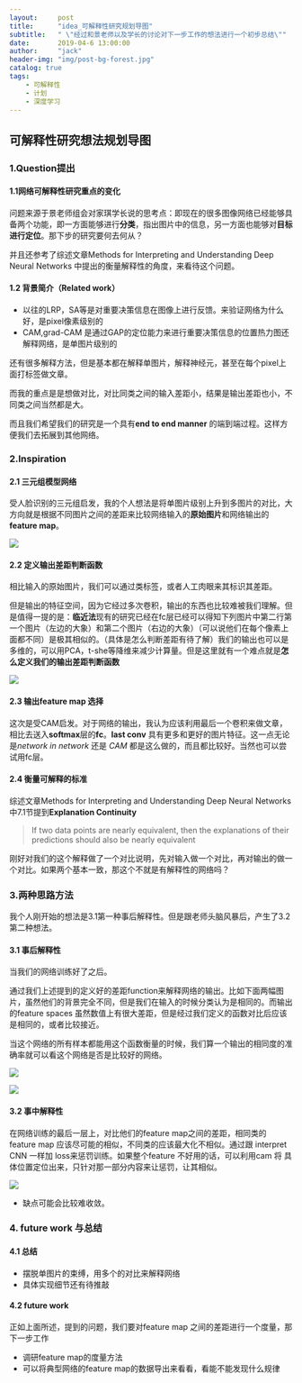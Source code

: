 ```yaml
---
layout:     post
title:      "idea_可解释性研究规划导图"
subtitle:   " \"经过和景老师以及学长的讨论对下一步工作的想法进行一个初步总结\""
date:       2019-04-6 13:00:00
author:     "jack"
header-img: "img/post-bg-forest.jpg"
catalog: true
tags:
    - 可解释性
    - 计划
    - 深度学习
---
```


## 可解释性研究想法规划导图

### 1.Question提出

#### 1.1网络可解释性研究重点的变化

问题来源于景老师组会对家琪学长说的思考点：即现在的很多图像网络已经能够具备两个功能，即一方面能够进行**分类**，指出图片中的信息，另一方面也能够对**目标进行定位**。那下步的研究要何去何从？

并且还参考了综述文章Methods for Interpreting and Understanding Deep Neural Networks 中提出的衡量解释性的角度，来看待这个问题。

#### 1.2 背景简介（Related work）

- 以往的LRP，SA等是对重要决策信息在图像上进行反馈。来验证网络为什么好，是pixel像素级别的
- CAM,grad-CAM 是通过GAP的定位能力来进行重要决策信息的位置热力图还解释网络，是单图片级别的

还有很多解释方法，但是基本都在解释单图片，解释神经元，甚至在每个pixel上面打标签做文章。

而我的重点是是想做对比，对比同类之间的输入差距小，结果是输出差距也小，不同类之间当然都是大。

而且我们希望我们的研究是一个具有**end to end manner** 的端到端过程。这样方便我们去拓展到其他网络。

### 2.Inspiration

#### 2.1 三元组模型网络

受人脸识别的三元组启发，我的个人想法是将单图片级别上升到多图片的对比，大方向就是根据不同图片之间的差距来比较网络输入的**原始图片**和网络输出的**feature map**。

![](http://jackyanghc-picture.oss-cn-beijing.aliyuncs.com/007bgNxTly1g1onvyxxnkj31b60j44bi.jpg%29)

#### 2.2 定义输出差距判断函数

相比输入的原始图片，我们可以通过类标签，或者人工肉眼来其标识其差距。

但是输出的特征空间，因为它经过多次卷积，输出的东西也比较难被我们理解。但是值得一提的是：**临近法**现有的研究已经在fc层已经可以得知下列图片中第二行第一个图片（左边的大象）和第二个图片（右边的大象）（可以说他们在每个像素上面都不同）是极其相似的。（具体是怎么判断差距有待了解）我们的输出也可以是多维的，可以用PCA，t-she等降维来减少计算量。但是这里就有一个难点就是**怎么定义我们的输出差距判断函数**

![](http://jackyanghc-picture.oss-cn-beijing.aliyuncs.com/007bgNxTly1g1qltnlhlcj30md0dfgym.jpg%29)



#### 2.3 输出feature map 选择

这次是受CAM启发。对于网络的输出，我认为应该利用最后一个卷积来做文章，相比去送入**softmax**层的**fc**。**last conv** 具有更多和更好的图片特征。这一点无论是*network in network* 还是 *CAM* 都是这么做的，而且都比较好。当然也可以尝试用fc层。

#### 2.4 衡量可解释的标准

综述文章Methods for Interpreting and Understanding Deep Neural Networks中7.1节提到**Explanation Continuity** 

> If two data points are nearly equivalent, then the explanations of their predictions should also be nearly equivalent

刚好对我们的这个解释做了一个对比说明，先对输入做一个对比，再对输出的做一个对比。如果两个基本一致，那这个不就是有解释性的网络吗？

### 3.两种思路方法

我个人刚开始的想法是3.1第一种事后解释性。但是跟老师头脑风暴后，产生了3.2第二种想法。

#### 3.1 事后解释性

当我们的网络训练好了之后。

通过我们上述提到的定义好的差距function来解释网络的输出。比如下面两幅图片，虽然他们的背景完全不同，但是我们在输入的时候分类认为是相同的。而输出的feature spaces 虽然数值上有很大差距，但是经过我们定义的函数对比后应该是相同的，或者比较接近。

当这个网络的所有样本都能用这个函数衡量的时候，我们算一个输出的相同度的准确率就可以看这个网络是否是比较好的网络。

![](http://jackyanghc-picture.oss-cn-beijing.aliyuncs.com/007bgNxTly1g1qo9slwpij30ki0alaji.jpg%29)

![](http://jackyanghc-picture.oss-cn-beijing.aliyuncs.com/007bgNxTly1g1qph5ey8kj30wn0jbadw.jpg%29)

#### 3.2 事中解释性

在网络训练的最后一层上，对比他们的feature map之间的差距，相同类的feature map 应该尽可能的相似，不同类的应该最大化不相似。通过跟 interpret CNN 一样加 loss来惩罚训练。如果整个feature 不好用的话，可以利用cam 将 具体位置定位出来，只针对那一部分内容来让惩罚，让其相似。

![](http://jackyanghc-picture.oss-cn-beijing.aliyuncs.com/007bgNxTly1g1qpiqvfswj311m0kmdki.jpg%29)

+ 缺点可能会比较难收敛。

### 4. future work 与总结

#### 4.1 总结

+ 摆脱单图片的束缚，用多个的对比来解释网络
+ 具体实现细节还有待推敲

#### 4.2 future work 

 正如上面所述，提到的问题，我们要对feature map 之间的差距进行一个度量，那下一步工作

+ 调研feature map的度量方法
+ 可以将典型网络的feature map的数据导出来看看，看能不能发现什么规律

